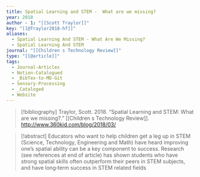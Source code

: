 ```yaml
---
title: Spatial Learning and STEM -  What are we missing?
year: 2018
author - 1: "[[Scott Traylor]]"
key: "[[@Traylor2018-hf]]"
aliases:
  - Spatial Learning And STEM - What Are We Missing?
  - Spatial Learning And STEM
journal: "[[Children s Technology Review]]"
type: "[[@article]]"
tags:
  - Journal-Articles
  - Notion-Catalogued
  - _BibTex-to-MD-Git
  - Sensory-Processing
  - _Cataloged
  - Website
---
```


> [!bibliography]
> Traylor, Scott. 2018. “Spatial Learning and STEM: What are we missing?.” [[Children s Technology Review]]. http://www.360kid.com/blog/2018/03/

> [!abstract]
> Educators who want to help children get a leg up in STEM (Science, Technology, Engineering and Math) have heard improving one’s spatial ability can be a key component to success. Research (see references at end of article) has shown students who have strong spatial skills often outperform their peers in STEM subjects, and have long‐term success in STEM related fields